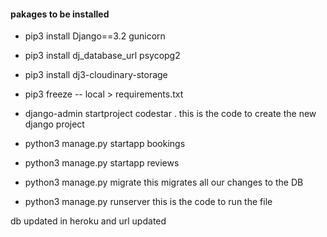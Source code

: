 #### __pakages to be installed__
 - pip3 install Django==3.2 gunicorn
 - pip3 install dj_database_url psycopg2
 - pip3 install dj3-cloudinary-storage
 - pip3 freeze -- local > requirements.txt
 - django-admin startproject codestar .  this is the code to create the new django project
 - python3 manage.py startapp bookings
 - python3 manage.py startapp reviews

 - python3 manage.py migrate   this migrates all our changes to the DB

 - python3 manage.py runserver    this is the code to run the file

 db updated in heroku and url updated
